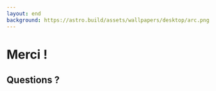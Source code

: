 ```yaml
---
layout: end
background: https://astro.build/assets/wallpapers/desktop/arc.png
---
```


# Merci !

## Questions ?
